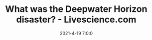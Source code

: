 ---
"title": "What was the Deepwater Horizon disaster? - Livescience.com"
"date": "2021-4-19 7:0:0"
"feed_name": "GOOGLENEWS"
"feed_website": "https://news.google.com/search?q=drilling%2Bincident&hl=en-US&gl=US&ceid=US:en"
"feed_rss": "https://news.google.com/rss/search?q=drilling%2Bincident&hl=en-US&gl=US&ceid=US:en"
"link": "https://www.livescience.com/deepwater-horizon-oil-spill-disaster.html"
"file": "_posts/-0a7ae140640894348abcfe4778a310189855d6fe.md"
"accident": "1"
"drilling": "1"
---